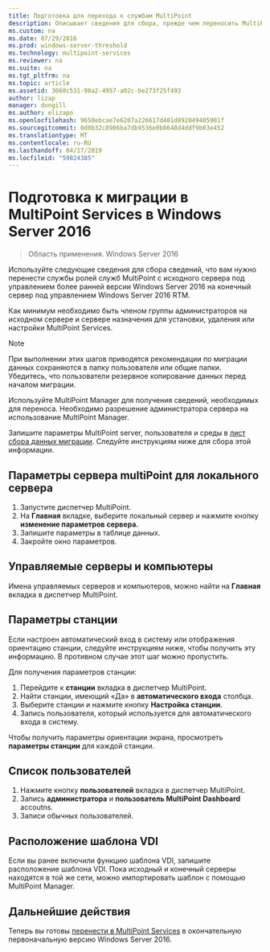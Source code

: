 ```yaml
---
title: Подготовка для перехода к службам MultiPoint
description: Описывает сведения для сбора, прежде чем переносить MultiPoint Services в Windows Server 2016
ms.custom: na
ms.date: 07/29/2016
ms.prod: windows-server-threshold
ms.technology: multipoint-services
ms.reviewer: na
ms.suite: na
ms.tgt_pltfrm: na
ms.topic: article
ms.assetid: 3060c531-98a2-4957-a02c-be273f25f493
author: lizap
manager: dongill
ms.author: elizapo
ms.openlocfilehash: 9650ebcae7e6207a226617d401d892049405901f
ms.sourcegitcommit: 0d0b32c8986ba7db9536e0b8648d4ddf9b03e452
ms.translationtype: MT
ms.contentlocale: ru-RU
ms.lasthandoff: 04/17/2019
ms.locfileid: "59824385"
---
```

# <a name="prepare-to-migrate-to-multipoint-services-in-windows-server-2016"></a>Подготовка к миграции в MultiPoint Services в Windows Server 2016

>Область применения. Windows Server 2016

Используйте следующие сведения для сбора сведений, что вам нужно перенести службы ролей служб MultiPoint с исходного сервера под управлением более ранней версии Windows Server 2016 на конечный сервер под управлением Windows Server 2016 RTM.

Как минимум необходимо быть членом группы администраторов на исходном сервере и сервере назначения для установки, удаления или настройки MultiPoint Services.

>[!NOTE]
> При выполнении этих шагов приводятся рекомендации по миграции данных сохраняются в папку пользователя или общие папки. Убедитесь, что пользователи резервное копирование данных перед началом миграции.

Используйте MultiPoint Manager для получения сведений, необходимых для переноса. Необходимо разрешение администратора сервера на использование MultiPoint Manager.

Запишите параметры MultiPoint server, пользователя и среды в [лист сбора данных миграции](multipoint-services-migration-worksheet.md). Следуйте инструкциям ниже для сбора этой информации.

## <a name="multipoint-server-settings-for-the-local-server"></a>Параметры сервера multiPoint для локального сервера
1. Запустите диспетчер MultiPoint.
2. На **Главная** вкладке, выберите локальный сервер и нажмите кнопку **изменение параметров сервера.**
3. Запишите параметры в таблице данных.
4. Закройте окно параметров.

## <a name="managed-servers-and-computers"></a>Управляемые серверы и компьютеры

Имена управляемых серверов и компьютеров, можно найти на **Главная** вкладка в диспетчер MultiPoint.

## <a name="station-settings"></a>Параметры станции
Если настроен автоматический вход в систему или отображения ориентацию станции, следуйте инструкциям ниже, чтобы получить эту информацию. В противном случае этот шаг можно пропустить.

Для получения параметров станции:

1. Перейдите к **станции** вкладка в диспетчер MultiPoint.
2. Найти станции, имеющий «Да» в **автоматического входа** столбца.
3. Выберите станции и нажмите кнопку **Настройка станции**.
4. Запись пользователя, который используется для автоматического входа в систему.

Чтобы получить параметры ориентации экрана, просмотреть **параметры станции** для каждой станции.

## <a name="list-of-users"></a>Список пользователей
1. Нажмите кнопку **пользователей** вкладка в диспетчер MultiPoint.
2. Запись **администратора** и **пользователь MultiPoint Dashboard** accoutns.
3. Записи обычных пользователей.

## <a name="vdi-template-location"></a>Расположение шаблона VDI
 Если вы ранее включили функцию шаблона VDI, запишите расположение шаблона VDI. Пока исходный и конечный серверы находятся в той же сети, можно импортировать шаблон с помощью MultiPoint Manager.
 
## <a name="next-step"></a>Дальнейшие действия
Теперь вы готовы [перенести в MultiPoint Services](multipoint-services-migration-steps.md) в окончательную первоначальную версию Windows Server 2016.